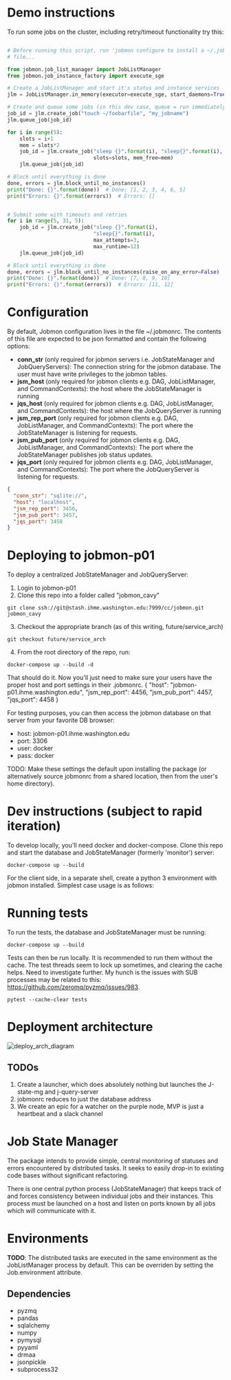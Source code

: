 # Demo instructions

To run some jobs on the cluster, including retry/timeout functionality
try this:

```python

# Before running this script, run 'jobmon configure to install a ~/.jobmonrc
# file...

from jobmon.job_list_manager import JobListManager
from jobmon.job_instance_factory import execute_sge

# Create a JobListManager and start it's status and instance services
jlm = JobListManager.in_memory(executor=execute_sge, start_daemons=True)

# Create and queue some jobs (in this dev case, queue = run immediately)
job_id = jlm.create_job("touch ~/foobarfile", "my_jobname")
jlm.queue_job(job_id)

for i in range(5):
    slots = i+1
    mem = slots*2
    job_id = jlm.create_job("sleep {}".format(i), "sleep{}".format(i),
                            slots=slots, mem_free=mem)
    jlm.queue_job(job_id)

# Block until everything is done
done, errors = jlm.block_until_no_instances()
print("Done: {}".format(done))  # Done: [1, 2, 3, 4, 6, 5]
print("Errors: {}".format(errors))  # Errors: []


# Submit some with timeouts and retries
for i in range(5, 31, 5):
    job_id = jlm.create_job("sleep {}".format(i),
                            "sleep{}".format(i),
                            max_attempts=3,
                            max_runtime=12)
    jlm.queue_job(job_id)

# Block until everything is done
done, errors = jlm.block_until_no_instances(raise_on_any_error=False)
print("Done: {}".format(done))  # Done: [7, 8, 9, 10]
print("Errors: {}".format(errors))  # Errors: [11, 12]

```

# Configuration

By default, Jobmon configuration lives in the file ~/.jobmonrc. The contents of
this file are expected to be json formatted and contain the following options:

- **conn_str** (only required for jobmon servers i.e. JobStateManager and
  JobQueryServers): The connection string for the jobmon database. The user
  must have write privileges to the jobmon tables.
- **jsm_host** (only required for jobmon clients e.g. DAG, JobListManager, and
  CommandContexts): the host where the JobStateManager is running
- **jqs_host** (only required for jobmon clients e.g. DAG, JobListManager, and
  CommandContexts): the host where the JobQueryServer is running
- **jsm_rep_port** (only required for jobmon clients e.g. DAG, JobListManager,
  and CommandContexts): The port where the JobStateManager is listening for
  requests.
- **jsm_pub_port** (only required for jobmon clients e.g. DAG, JobListManager,
  and CommandContexts): The port where the JobStateManager publishes job status
  updates.
- **jqs_port** (only required for jobmon clients e.g. DAG, JobListManager, and
  CommandContexts): The port where the JobQueryServer is listening for
  requests.

```json
{
  "conn_str": "sqlite://",
  "host": "localhost",
  "jsm_rep_port": 3456,
  "jsm_pub_port": 3457,
  "jqs_port": 3458
}
```

# Deploying to jobmon-p01
To deploy a centralized JobStateManager and JobQueryServer:

1. Login to jobmon-p01
2. Clone this repo into a folder called "jobmon_cavy"
```
git clone ssh://git@stash.ihme.washington.edu:7999/cc/jobmon.git jobmon_cavy
```

3. Checkout the appropriate branch (as of this writing, future/service_arch)
```
git checkout future/service_arch
```

4. From the root directory of the repo, run:
```
docker-compose up --build -d
```

That should do it. Now you'll just need to make sure your users have the proper
host and port settings in their .jobmonrc.
{
  "host": "jobmon-p01.ihme.washington.edu",
  "jsm_rep_port": 4456,
  "jsm_pub_port": 4457,
  "jqs_port": 4458
}

For testing purposes, you can then access the jobmon database on that server
from your favorite DB browser:
- host: jobmon-p01.ihme.washington.edu
- port: 3306
- user: docker
- pass: docker

TODO: Make these settings the default upon installing the package (or
alternatively source jobmonrc from a shared location, then from the
user's home directory).


# Dev instructions (subject to rapid iteration)

To develop locally, you'll need docker and docker-compose. Clone this repo and
start the database and JobStateManager (formerly 'monitor') server:

```
docker-compose up --build
```

For the client side, in a separate shell, create a python 3 environment with
jobmon installed. Simplest case usage is as follows:


# Running tests

To run the tests, the database and JobStateManager must be running:
```
docker-compose up --build
```

Tests can then be run locally. It is recommended to run them without the cache.
The test threads seem to lock up sometimes, and clearing the cache helps. Need
to investigate further. My hunch is the issues with SUB processes may be
related to this: https://github.com/zeromq/pyzmq/issues/983.
```
pytest --cache-clear tests
```

# Deployment architecture
![deploy_arch_diagram](https://hub.ihme.washington.edu/download/attachments/44702059/Screen%20Shot%202017-10-18%20at%202.49.30%20PM.png?version=1&modificationDate=1508363448371&api=v2)

## TODOs
1. Create a launcher, which does absolutely nothing but launches the J-state-mg and j-query-server
1. jobmonrc reduces to just the database address
1. We create an epic for a watcher on the purple node, MVP is just a heartbeat and a slack channel


# Job State Manager
The package intends to provide simple, central monitoring of statuses and errors encountered by distributed tasks.
It seeks to easily drop-in to existing code bases without significant refactoring.

There is one central python process (JobStateManager) that keeps track of and forces consistency between individual jobs and their instances.
This process must be launched on a host and listen on ports known by all jobs which will communicate with it.


# Environments
**TODO**: The distributed tasks are executed in the same
environment as the JobListManager process by default. This can be overriden by
setting the Job.environment attribute.


## Dependencies
- pyzmq
- pandas
- sqlalchemy
- numpy
- pymysql
- pyyaml
- drmaa
- jsonpickle
- subprocess32
